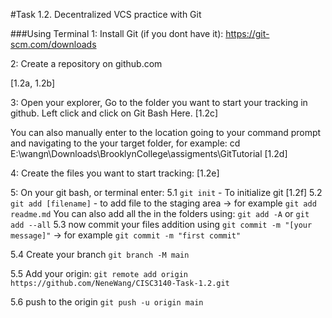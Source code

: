 #Task 1.2. Decentralized VCS practice with Git

###Using Terminal
1: Install Git (if you dont have it): https://git-scm.com/downloads

2: Create a repository on github.com

[1.2a, 1.2b]

3: Open your explorer, Go to the folder you want to start your tracking in github. Left click and click on Git Bash Here.
[1.2c]

You can also manually  enter to the location going to your command prompt and navigating to the your target folder, for example:
    cd E:\wangn\Downloads\BrooklynCollege\assigments\GitTutorial
[1.2d]

4: Create the files you want to start tracking:
[1.2e]

5: On your git bash, or terminal enter:
5.1
`git init` - To initialize git [1.2f]
5.2
`git add [filename]` - to add file to the staging area 
-> for example `git add readme.md`
You can also add all the in the folders using: `git add -A` or `git add --all`
5.3
now commit your files addition using `git commit -m "[your message]"` 
-> for example `git commit -m "first commit"`

5.4 Create your branch
`git branch -M main`

5.5 Add your origin:
`git remote add origin https://github.com/NeneWang/CISC3140-Task-1.2.git`

5.6 push to the origin
`git push -u origin main`








